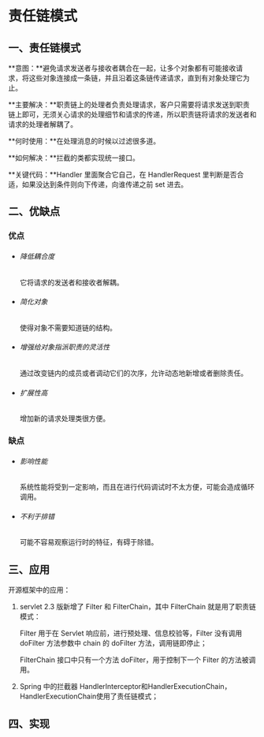 # 责任链模式

## 一、责任链模式

**意图：**避免请求发送者与接收者耦合在一起，让多个对象都有可能接收请求，将这些对象连接成一条链，并且沿着这条链传递请求，直到有对象处理它为止。

**主要解决：**职责链上的处理者负责处理请求，客户只需要将请求发送到职责链上即可，无须关心请求的处理细节和请求的传递，所以职责链将请求的发送者和请求的处理者解耦了。

**何时使用：**在处理消息的时候以过滤很多道。

**如何解决：**拦截的类都实现统一接口。

**关键代码：**Handler 里面聚合它自己，在 HandlerRequest 里判断是否合适，如果没达到条件则向下传递，向谁传递之前 set 进去。

## 二、优缺点

### 优点

- ###### 降低耦合度

  它将请求的发送者和接收者解耦。 

- ###### 简化对象

  使得对象不需要知道链的结构。 

- ###### 增强给对象指派职责的灵活性

  通过改变链内的成员或者调动它们的次序，允许动态地新增或者删除责任。 

- ###### 扩展性高

  增加新的请求处理类很方便。

### 缺点

- ###### 影响性能

  系统性能将受到一定影响，而且在进行代码调试时不太方便，可能会造成循环调用。 

- ###### 不利于排错

  可能不容易观察运行时的特征，有碍于除错。

## 三、应用

开源框架中的应用：

1. servlet 2.3 版新增了 Filter 和 FilterChain，其中 FilterChain 就是用了职责链模式：

   Filter 用于在 Servlet 响应前，进行预处理、信息校验等，Filter 没有调用 doFilter 方法参数中 chain 的 doFilter 方法，调用链即停止；

   FilterChain 接口中只有一个方法 doFilter，用于控制下一个 Filter 的方法被调用。

2. Spring 中的拦截器 HandlerInterceptor和HandlerExecutionChain，HandlerExecutionChain使用了责任链模式；

## 四、实现